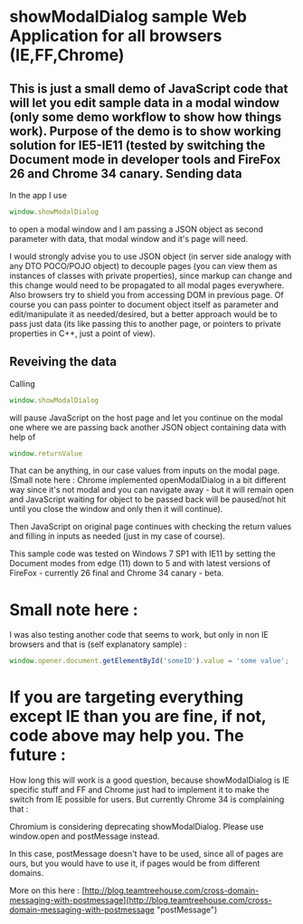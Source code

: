 showModalDialog sample Web Application for all browsers (IE,FF,Chrome)
=============================

This is just a small demo of JavaScript code that will let you edit sample data in a modal window (only some demo workflow to show how things work). Purpose of the demo is to show working solution for IE5-IE11 (tested by switching the Document mode in developer tools and FireFox 26 and Chrome 34 canary.
Sending data
-
In the app I use
```JavaScript
window.showModalDialog
```
to open a modal window and I am passing a JSON object as second parameter with data, that modal window and it's page will need.

I would strongly advise you to use JSON object (in server side analogy with any DTO POCO/POJO object) to decouple pages (you can view them as instances of classes with private properties), since markup can change and this change would need to be propagated to all modal pages everywhere. Also browsers try to shield you from accessing DOM in previous page. Of course you can pass pointer to document object itself as parameter and edit/manipulate it as needed/desired, but a better approach would be to pass just data (its like passing this to another page, or pointers to private properties in C++, just a point of view).

Reveiving the data
-
Calling
```JavaScript
window.showModalDialog 
```
will pause JavaScript on the host page and let you continue on the modal one where we are passing back another JSON object containing data with help of
```JavaScript
window.returnValue
```
That can be anything, in our case values from inputs on the modal page. (Small note here : Chrome implemented openModalDialog in a bit different way since it's not modal and you can navigate away - but it will remain open and JavaScript waiting for object to be passed back will be paused/not hit until you close the window and only then it will continue).

Then JavaScript on original page continues with checking the return values and filling in inputs as needed (just in my case of course).   

This sample code was tested on Windows 7 SP1 with IE11 by setting the Document modes from edge (11) down to 5 and with latest versions of FireFox - currently 26 final and Chrome 34 canary - beta.

Small note here :
=
I was also testing another code that seems to work, but only in non IE browsers and that is (self explanatory sample) :
```JavaScript
window.opener.document.getElementById('someID').value = 'some value';
```
If you are targeting everything except IE than you are fine, if not, code above may help you.
The future :
=
How long this will work is a good question, because showModalDialog is IE specific stuff and FF and Chrome just had to implement it to make the switch from IE possible for users. But currently Chrome 34 is complaining that : 

Chromium is considering deprecating showModalDialog. Please use window.open and postMessage instead.

In this case, postMessage doesn't have to be used, since all of pages are ours, but you would have to use it, if pages would be from different domains.

More on this here : [http://blog.teamtreehouse.com/cross-domain-messaging-with-postmessage](http://blog.teamtreehouse.com/cross-domain-messaging-with-postmessage "postMessage")  